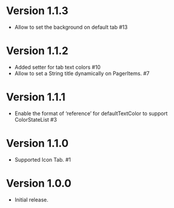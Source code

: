 # Version 1.1.3

* Allow to set the background on default tab #13

# Version 1.1.2

* Added setter for tab text colors #10
* Allow to set a String title dynamically on PagerItems. #7

# Version 1.1.1

* Enable the format of ‘reference’ for defaultTextColor to support ColorStateList #3

# Version 1.1.0

* Supported Icon Tab. #1


# Version 1.0.0

* Initial release.

